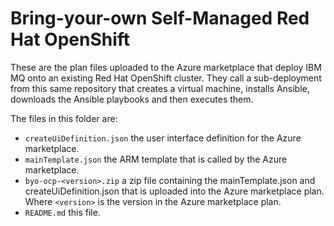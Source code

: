 # Bring-your-own Self-Managed Red Hat OpenShift

These are the plan files uploaded to the Azure marketplace that deploy IBM MQ onto an existing Red Hat OpenShift cluster. They call a sub-deployment from this same repository that creates a virtual machine, installs Ansible, downloads the Ansible playbooks and then executes them.

The files in this folder are:
- `createUiDefinition.json` the user interface definition for the Azure marketplace.
- `mainTemplate.json` the ARM template that is called by the Azure marketplace.
- `byo-ocp-<version>.zip` a zip file containing the mainTemplate.json and createUiDefinition.json that is uploaded into the Azure marketplace plan. Where `<version>` is the version in the Azure marketplace plan.
- `README.md` this file.